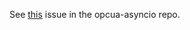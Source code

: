See [this](https://github.com/FreeOpcUa/opcua-asyncio/issues/1691) issue in the opcua-asyncio repo.
